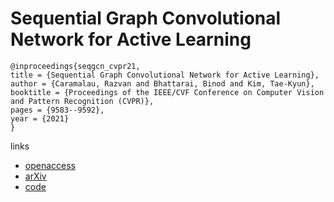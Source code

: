 # Sequential Graph Convolutional Network for Active Learning

```
@inproceedings{seqgcn_cvpr21,
title = {Sequential Graph Convolutional Network for Active Learning},
author = {Caramalau, Razvan and Bhattarai, Binod and Kim, Tae-Kyun},
booktitle = {Proceedings of the IEEE/CVF Conference on Computer Vision and Pattern Recognition (CVPR)},
pages = {9583--9592},
year = {2021}
}
```
links
- [openaccess](http://openaccess.thecvf.com//content/CVPR2021/html/Caramalau_Sequential_Graph_Convolutional_Network_for_Active_Learning_CVPR_2021_paper.html)
- [arXiv](https://arxiv.org/abs/2006.10219)
- [code](https://github.com/razvancaramalau/Sequential-GCN-for-Active-Learning)
